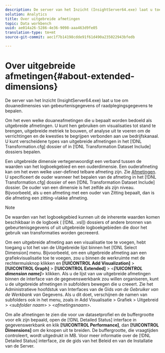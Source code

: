 ```yaml
---
description: De server van het Inzicht (InsightServer64.exe) laat u toe om douanedimensies van gebeurtenisgegevens of raadplegingsgegevens te bepalen.
solution: Analytics
title: Over uitgebreide afmetingen
topic: Data workbench
uuid: ae014a26-5286-4e36-9098-aaa463d9fe05
translation-type: tm+mt
source-git-commit: aec1f7b14198cdde91f61d490a235022943bfedb

---
```



# Over uitgebreide afmetingen{#about-extended-dimensions}

De server van het Inzicht (InsightServer64.exe) laat u toe om douanedimensies van gebeurtenisgegevens of raadplegingsgegevens te bepalen.

Om het even welke douaneafmetingen die u bepaalt worden bedoeld als uitgebreide afmetingen. U kunt hen gebruiken om visualisaties tot stand te brengen, uitgebreide metriek te bouwen, of analyse uit te voeren om de verrichtingen en de kwesties te begrijpen verbonden aan uw bedrijfskanaal. U kunt verscheidene types van uitgebreide afmetingen in het [!DNL Transformation.cfg] dossier of in [!DNL Transformation Dataset Include] dossiers bepalen.

Een uitgebreide dimensie vertegenwoordigt een verband tussen de waarden van het logboekgebied en een ouderdimensie. Een ouderafmeting kan om het even welke user-defined telbare afmeting zijn. Zie [Afmetingen](../../../home/c-dataset-const-proc/c-ex-dim/c-types-ex-dim/c-count-dim.md#concept-f28b633419494e7bbc510012dbfcc6f8). U specificeert de ouder wanneer het bepalen van de afmeting in het [!DNL Transformation.cfg] dossier of een [!DNL Transformation Dataset Include] dossier. De ouder van een dimensie is het zelfde als zijn niveau. Bijvoorbeeld, als u een afmeting met een ouder van Zitting bepaalt, dan is die afmeting een zitting-vlakke afmeting.

>[!NOTE]
>
>De waarden van het logboekgebied kunnen uit de inherente waarden komen beschikbaar in de logboek ( [!DNL .vsl]) dossiers of andere bronnen van gebeurtenisgegevens of uit uitgebreide logboekgebieden die door het gebruik van transformaties worden gecreeerd.

Om een uitgebreide afmeting aan een visualisatie toe te voegen, hebt toegang u tot het van de Uitgebreide lijst binnen het [!DNL Select Dimension] menu. Bijvoorbeeld, om een uitgebreide afmeting aan een grafiekvisualisatie toe te voegen, zou u binnen de werkruimte met de rechtermuisknop klikken en **[!UICONTROL Add Visualization]** > **[!UICONTROL Graph]** > **[!UICONTROL Extended]** > *&lt;**[!UICONTROL dimension name]**>* klikken. Als u de lijst van uw uitgebreide afmetingen binnen de interface van de gegevenswerkbank zou willen organiseren, kunt u de uitgebreide afmetingen in subfolders bewegen die u creeert. Zie het Administratieve hoofdstuk van Interfaces van de Gids *van de Gebruiker van de Werkbank van* Gegevens. Als u dit doet, verschijnen de namen van subfolders ook in het menu, zoals in Add Visualisatie > Grafiek > Uitgebreid > &lt;*subfolder naam*> > &lt;*afmetingsnaam*>.

Om alle afmetingen te zien die voor uw datasetprofiel en de buffergrootte voor elk zijn bepaald, open de [!DNL Detailed Status] interface in gegevenswerkbank en klik **[!UICONTROL Performance]**, dan **[!UICONTROL Dimensions]** om de knopen uit te breiden. De buffergrootte, die vraagtijden controleert, wordt uitgedrukt in MB. Voor meer informatie over de [!DNL Detailed Status] interface, zie de gids van het Beleid en van de Installatie van de Server.
